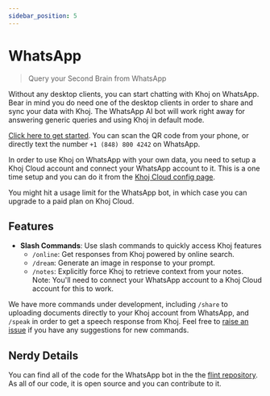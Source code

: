 ```yaml
---
sidebar_position: 5
---
```


# WhatsApp

> Query your Second Brain from WhatsApp

Without any desktop clients, you can start chatting with Khoj on WhatsApp. Bear in mind you do need one of the desktop clients in order to share and sync your data with Khoj. The WhatsApp AI bot will work right away for answering generic queries and using Khoj in default mode.

[Click here to get started](https://khoj.dev/whatsapp). You can scan the QR code from your phone, or directly text the number `+1 (848) 800 4242` on WhatsApp.

In order to use Khoj on WhatsApp with your own data, you need to setup a Khoj Cloud account and connect your WhatsApp account to it. This is a one time setup and you can do it from the [Khoj Cloud config page](https://app.khoj.dev/config).

You might hit a usage limit for the WhatsApp bot, in which case you can upgrade to a paid plan on Khoj Cloud.

## Features

- **Slash Commands**: Use slash commands to quickly access Khoj features
    - `/online`: Get responses from Khoj powered by online search.
    - `/dream`: Generate an image in response to your prompt.
    - `/notes`: Explicitly force Khoj to retrieve context from your notes. Note: You'll need to connect your WhatsApp account to a Khoj Cloud account for this to work.

We have more commands under development, including `/share` to uploading documents directly to your Khoj account from WhatsApp, and `/speak` in order to get a speech response from Khoj. Feel free to [raise an issue](https://github.com/khoj-ai/flint/issues) if you have any suggestions for new commands.

## Nerdy Details

You can find all of the code for the WhatsApp bot in the the [flint repository](https://github.com/khoj-ai/flint). As all of our code, it is open source and you can contribute to it.
